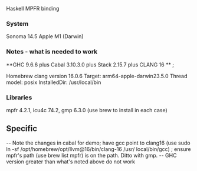 Haskell MPFR binding

### System
Sonoma 14.5 Apple M1 (Darwin)

### Notes - what is needed to work 
**GHC 9.6.6 plus Cabal 3.10.3.0 plus Stack 2.15.7 plus CLANG 16 ** ; 

Homebrew clang version 16.0.6
Target: arm64-apple-darwin23.5.0
Thread model: posix
InstalledDir: /usr/local/bin

### Libraries 
mpfr 4.2.1, icu4c 74.2, gmp 6.3.0 (use brew to install in each case)

## Specific
-- Note the changes in cabal for demo; have gcc point to clang16 (use sudo ln -sf /opt/homebrew/opt/llvm@16/bin/clang-16 /usr/     local/bin/gcc) ; ensure mpfr's path (use brew list mpfr) is on the path. Ditto with gmp.
-- GHC version greater than what's noted above do not work

